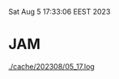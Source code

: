 Sat Aug  5 17:33:06 EEST 2023
# JAM
<a href='./cache/202308/05_17.log'>./cache/202308/05_17.log</a>
